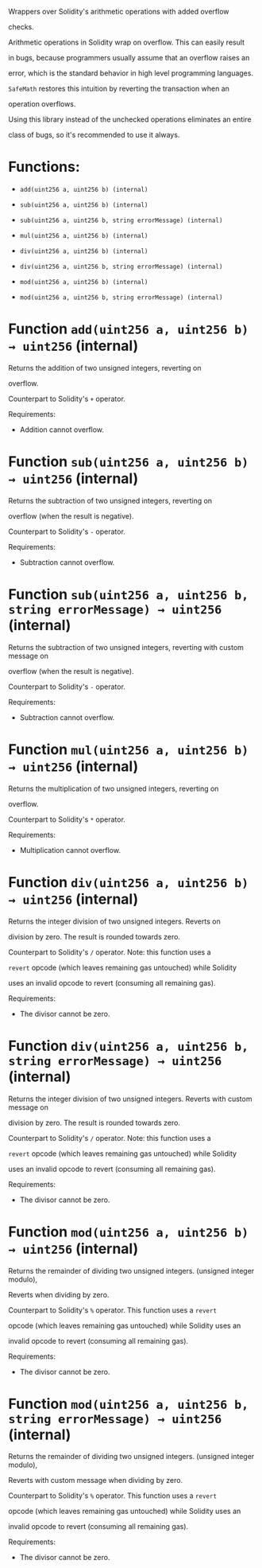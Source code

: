 Wrappers over Solidity's arithmetic operations with added overflow

checks.

Arithmetic operations in Solidity wrap on overflow. This can easily result

in bugs, because programmers usually assume that an overflow raises an

error, which is the standard behavior in high level programming languages.

`SafeMath` restores this intuition by reverting the transaction when an

operation overflows.

Using this library instead of the unchecked operations eliminates an entire

class of bugs, so it's recommended to use it always.

# Functions:

- `add(uint256 a, uint256 b) (internal)`

- `sub(uint256 a, uint256 b) (internal)`

- `sub(uint256 a, uint256 b, string errorMessage) (internal)`

- `mul(uint256 a, uint256 b) (internal)`

- `div(uint256 a, uint256 b) (internal)`

- `div(uint256 a, uint256 b, string errorMessage) (internal)`

- `mod(uint256 a, uint256 b) (internal)`

- `mod(uint256 a, uint256 b, string errorMessage) (internal)`

# Function `add(uint256 a, uint256 b) → uint256` (internal)

Returns the addition of two unsigned integers, reverting on

overflow.

Counterpart to Solidity's `+` operator.

Requirements:

- Addition cannot overflow.

# Function `sub(uint256 a, uint256 b) → uint256` (internal)

Returns the subtraction of two unsigned integers, reverting on

overflow (when the result is negative).

Counterpart to Solidity's `-` operator.

Requirements:

- Subtraction cannot overflow.

# Function `sub(uint256 a, uint256 b, string errorMessage) → uint256` (internal)

Returns the subtraction of two unsigned integers, reverting with custom message on

overflow (when the result is negative).

Counterpart to Solidity's `-` operator.

Requirements:

- Subtraction cannot overflow.

# Function `mul(uint256 a, uint256 b) → uint256` (internal)

Returns the multiplication of two unsigned integers, reverting on

overflow.

Counterpart to Solidity's `*` operator.

Requirements:

- Multiplication cannot overflow.

# Function `div(uint256 a, uint256 b) → uint256` (internal)

Returns the integer division of two unsigned integers. Reverts on

division by zero. The result is rounded towards zero.

Counterpart to Solidity's `/` operator. Note: this function uses a

`revert` opcode (which leaves remaining gas untouched) while Solidity

uses an invalid opcode to revert (consuming all remaining gas).

Requirements:

- The divisor cannot be zero.

# Function `div(uint256 a, uint256 b, string errorMessage) → uint256` (internal)

Returns the integer division of two unsigned integers. Reverts with custom message on

division by zero. The result is rounded towards zero.

Counterpart to Solidity's `/` operator. Note: this function uses a

`revert` opcode (which leaves remaining gas untouched) while Solidity

uses an invalid opcode to revert (consuming all remaining gas).

Requirements:

- The divisor cannot be zero.

# Function `mod(uint256 a, uint256 b) → uint256` (internal)

Returns the remainder of dividing two unsigned integers. (unsigned integer modulo),

Reverts when dividing by zero.

Counterpart to Solidity's `%` operator. This function uses a `revert`

opcode (which leaves remaining gas untouched) while Solidity uses an

invalid opcode to revert (consuming all remaining gas).

Requirements:

- The divisor cannot be zero.

# Function `mod(uint256 a, uint256 b, string errorMessage) → uint256` (internal)

Returns the remainder of dividing two unsigned integers. (unsigned integer modulo),

Reverts with custom message when dividing by zero.

Counterpart to Solidity's `%` operator. This function uses a `revert`

opcode (which leaves remaining gas untouched) while Solidity uses an

invalid opcode to revert (consuming all remaining gas).

Requirements:

- The divisor cannot be zero.
